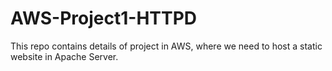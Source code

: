 # AWS-Project1-HTTPD
This repo contains details of project in AWS, where we need to host a static website in Apache Server.
